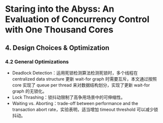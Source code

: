# Staring into the Abyss: An Evaluation of Concurrency Control with One Thousand Cores

## 4. Design Choices & Optimization

### 4.2 General Optimizations

* Deadlock Detection：运用死锁检测算法检测死锁时，多个线程在 centralized data structure 更新 wait-for graph 时需要互斥，本文通过按照 core 实现了 queue per thread 来对数据结构划分，实现了更新 wait-for graph 的无锁化。
* Lock Thrashing：锁抖动限制了高争用场景中的可伸缩性。
* Waiting vs. Aborting：trade-off between performance and the transaction abort rate，实验表明，适当增加 timeout threshold 可以减少锁抖动。


